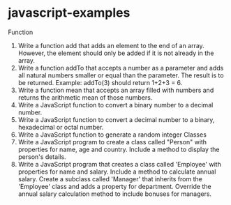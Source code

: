 # javascript-examples
Function
1. Write a function add that adds an element to the end of an array. 
   However, the element should only be added if it is not already in the array.
2. Write a function addTo that accepts a number as a parameter and adds all
   natural numbers smaller or equal than the parameter. The result is to be 
   returned. Example: addTo(3) should return 1+2+3 = 6.
3. Write a function mean that accepts an array filled with numbers and 
   returns the arithmetic mean of those numbers.
4. Write a JavaScript function to convert a binary number to a decimal number.
5. Write a JavaScript function to convert a decimal number to a binary, hexadecimal or octal number.
6. Write a JavaScript function to generate a random integer
Classes
1. Write a JavaScript program to create a class called "Person" with properties for name,
  age and country. Include a method to display the person's details.
2. Write a JavaScript program that creates a class called 'Employee' with properties for
  name and salary. Include a method to calculate annual salary. Create a subclass called
  'Manager' that inherits from the 'Employee' class and adds a property for 
  department. Override the annual salary calculation method to include bonuses for managers․